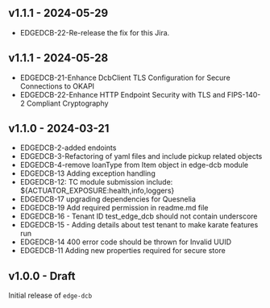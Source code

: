 ## v1.1.1 - 2024-05-29

* EDGEDCB-22-Re-release the fix for this Jira.

## v1.1.1 - 2024-05-28

* EDGEDCB-21-Enhance DcbClient TLS Configuration for Secure Connections to OKAPI
* EDGEDCB-22-Enhance HTTP Endpoint Security with TLS and FIPS-140-2 Compliant Cryptography


## v1.1.0 - 2024-03-21

* EDGEDCB-2-added endoints
* EDGEDCB-3-Refactoring of yaml files and include pickup related objects
* EDGEDCB-4-remove loanType from Item object in edge-dcb module
* EDGEDCB-13 Adding exception handling
* EDGEDCB-12: TC module submission include: ${ACTUATOR_EXPOSURE:health,info,loggers}
* EDGEDCB-17 upgrading dependencies for Quesnelia 
* EDGEDCB-19 Add required permission in readme.md file
* EDGEDCB-16 - Tenant ID test_edge_dcb should not contain underscore
* EDGEDCB-15 - Adding details about test tenant to make karate features run
* EDGEDCB-14 400 error code should be thrown for Invalid UUID
* EDGEDCB-11 Adding new properties required for secure store

## v1.0.0 - Draft
Initial release of `edge-dcb`
